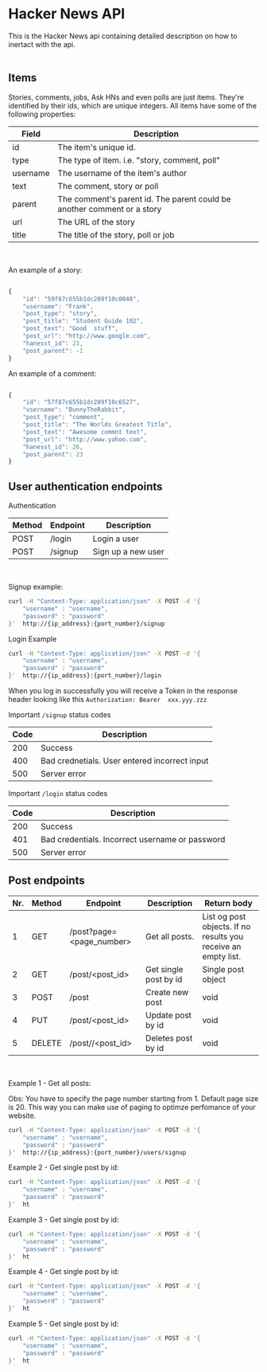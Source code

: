 # Hacker News API

This is the Hacker News api containing detailed description on how to inertact with the api.
</br>
</br>  

## Items

Stories, comments, jobs, Ask HNs and even polls are just items. They're identified by their ids, which are unique integers. All items have some of the following properties:

| Field | Description |
| --- | --- |
| id | The item's unique id. |
| type | The type of item. i.e. "story, comment, poll" |
| username | The username of the item's author |
| text | The comment, story or poll |
| parent | The comment's parent id. The parent could be  another comment or a story |
| url | The URL of the story |
| title | The title of the story, poll or job |
</br>  

An example of a story:

```javascript

{
    "id": "59f87c655b1dc209f10c0048",
    "username": "Frank",
    "post_type": "story",
    "post_title": "Student Guide 102",
    "post_text": "Good  stuff",
    "post_url": "http://www.google.com",
    "hanesst_id": 23,
    "post_parent": -1
}

```

An example of a comment:

```javascript

{
    "id": "57f87c655b1dc209f10c6527",
    "username": "BunnyTheRabbit",
    "post_type": "comment",
    "post_title": "The Worlds Greatest Title",
    "post_text": "Awesome commnt text",
    "post_url": "http://www.yahoo.com",
    "hanesst_id": 26,
    "post_parent": 23
}

```  

## User authentication endpoints

Authentication

| Method | Endpoint | Description |
| --- | --- | --- |
| POST | /login | Login a user |
| POST | /signup | Sign up a new user |
</br>

Signup example:

```sh
curl -H "Content-Type: application/json" -X POST -d '{
    "username" : "username",
    "password" : "password"
}'  http://{ip_address}:{port_number}/signup
```

Login Example

```sh
curl -H "Content-Type: application/json" -X POST -d '{
    "username" : "username",
    "password" : "password"
}'  http://{ip_address}:{port_number}/login
```

When you log in successfully you will receive a Token in the response header looking like this `Authorization: Bearer  xxx.yyy.zzz`

Important `/signup` status codes

| Code | Description |
| --- | --- |
| 200 | Success |
| 400 | Bad crednetials. User entered incorrect input |
| 500 | Server error |

Important `/login` status codes

| Code | Description |
| --- | --- |
| 200 | Success |
| 401 | Bad credentials. Incorrect username or password |
| 500 | Server error |

## Post endpoints

| Nr. | Method | Endpoint | Description | Return body |
| --- | --- | --- | --- | --- |
| 1 | GET | /post?page=<page_number> | Get all posts. | List og post objects. If no results you receive an empty list. |
| 2 | GET | /post/<post_id> | Get single post by id | Single post object |
| 3 | POST | /post | Create new post | void |
| 4 | PUT | /post/<post_id> | Update post by id | void |
| 5 | DELETE | /post//<post_id> | Deletes post by id | void |
</br>

Example 1 - Get all posts:

Obs: You have to specify the page number starting from 1. Default page size is 20. This way you can make use of paging to optimze perfomance of your website.

```sh
curl -H "Content-Type: application/json" -X POST -d '{
    "username" : "username",
    "password" : "password"
}'  http://{ip_address}:{port_number}/users/signup
```

Example 2 - Get single post by id:

```sh
curl -H "Content-Type: application/json" -X POST -d '{
    "username" : "username",
    "password" : "password"
}'  ht
```

Example 3 - Get single post by id:

```sh
curl -H "Content-Type: application/json" -X POST -d '{
    "username" : "username",
    "password" : "password"
}'  ht
```

Example 4 - Get single post by id:

```sh
curl -H "Content-Type: application/json" -X POST -d '{
    "username" : "username",
    "password" : "password"
}'  ht
```

Example 5 - Get single post by id:

```sh
curl -H "Content-Type: application/json" -X POST -d '{
    "username" : "username",
    "password" : "password"
}'  ht
```
